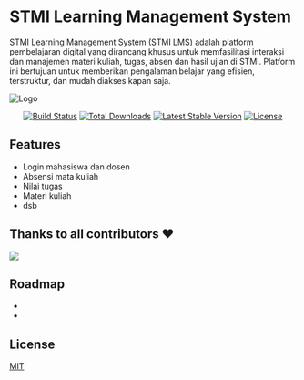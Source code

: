 
# STMI Learning Management System

STMI Learning Management System (STMI LMS) adalah platform pembelajaran digital yang dirancang khusus untuk memfasilitasi interaksi dan manajemen materi kuliah, tugas, absen dan hasil ujian di STMI. Platform ini bertujuan untuk memberikan pengalaman belajar yang efisien, terstruktur, dan mudah diakses kapan saja.


![Logo](https://i.imgur.com/yvHgyiz.png)

<p align="center">
<a href="https://github.com/laravel/framework/actions"><img src="https://github.com/laravel/framework/workflows/tests/badge.svg" alt="Build Status"></a>
<a href="https://packagist.org/packages/laravel/framework"><img src="https://img.shields.io/packagist/dt/laravel/framework" alt="Total Downloads"></a>
<a href="https://packagist.org/packages/laravel/framework"><img src="https://img.shields.io/packagist/v/laravel/framework" alt="Latest Stable Version"></a>
<a href="https://packagist.org/packages/laravel/framework"><img src="https://img.shields.io/packagist/l/laravel/framework" alt="License"></a>
</p>

## Features

- Login mahasiswa dan dosen
- Absensi mata kuliah
- Nilai tugas
- Materi kuliah
- dsb


## Thanks to all contributors ❤

<a href="https://github.com/thisgleammm/stmi-lms/graphs/contributors">
  <img src="https://contrib.rocks/image?repo=thisgleammm/stmi-lms" />
</a>

## Roadmap

- 

- 


## License

[MIT](https://choosealicense.com/licenses/mit/)

